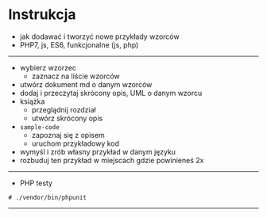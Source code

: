 # Instrukcja 

- jak dodawać i tworzyć nowe przykłady wzorców
- PHP7, js, ES6, funkcjonalne (js, php)

---

- wybierz wzorzec
    - zaznacz na liście wzorców
- utwórz dokument md o danym wzorców
- dodaj i przeczytaj skrócony opis, UML o danym wzorcu
- książka 
    - przeglądnij rozdział 
    - utwórz skrócony opis
- `sample-code` 
    - zapoznaj się z opisem
    - uruchom przykładowy kod 
- wymyśl i zrób własny przykład w danym języku 
- rozbuduj ten przykład w miejscach gdzie powinieneś 2x 

---

- PHP testy

```
# ./vendor/bin/phpunit
```

---
